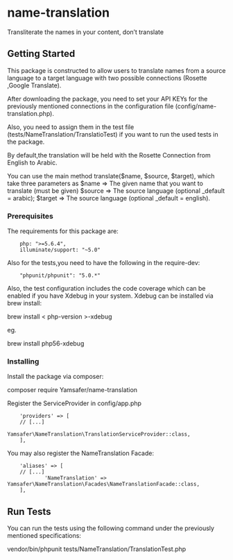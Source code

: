 # name-translation

Transliterate the names in your content, don’t translate


## Getting Started

This package is constructed to allow users to translate names from a source language to a target language with two possible
connections (Rosette ,Google Translate).

After downloading the package, you need to set your API KEYs for the previously mentioned connections in the configuration file (config/name-translation.php).

Also, you need to assign them in the test file (tests/NameTranslation/TranslatioTest) if you want to run the used tests in the package.

By default,the translation will be held with the Rosette Connection from English to Arabic.

You can use the main method translate($name, $source, $target),
which take three parameters as
$name => The given name that you want to translate (must be given)
$source => The source language (optional _default = arabic);
$target => The source language (optional _default = english).


### Prerequisites

The requirements for this package are:

        php: ">=5.6.4",
        illuminate/support: "~5.0"

Also for the tests,you need to have the following in the require-dev:

        "phpunit/phpunit": "5.0.*"

Also, the test configuration includes the code coverage which can be enabled if you have Xdebug in your system. Xdebug can be installed via brew install:


brew install < php-version >-xdebug

eg.

brew install php56-xdebug


### Installing

Install the package via composer:

composer require Yamsafer/name-translation

Register the ServiceProvider in config/app.php

        'providers' => [
		// [...]
                Yamsafer\NameTranslation\TranslationServiceProvider::class,
        ],
You may also register the NameTranslation Facade:

        'aliases' => [
		// [...]
                'NameTranslation' => Yamsafer\NameTranslation\Facades\NameTranslationFacade::class,
        ],


## Run Tests

You can run the tests using the following command under the previously mentioned
specifications:

vendor/bin/phpunit tests/NameTranslation/TranslationTest.php

